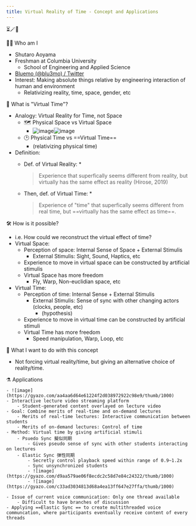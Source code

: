 ```yaml
---
title: Virtual Reality of Time - Concept and Applications
---
```


⏳🪄🤔

👨‍💻 Who am I

* Shutaro Aoyama
* Freshman at Columbia University
  * School of Engineering and Applied Science
* [Bluemo (@blu3mo) / Twitter](https://twitter.com/blu3mo)
* Interest: Making absolute things relative by engineering interaction of human and environment
  * Relativizing reality, time, space, gender, etc

📕 What is "Virtual Time"?

* Analogy: Virtual Reality for Time, not Space
  * 🗺 Physical Space vs Virtual Space
    * ![image](https://upload.wikimedia.org/wikipedia/commons/c/c2/2018_Shibuya_Crossing.jpg)![image](https://gyazo.com/ea9409dbc70cb6f80c63a15c47e365e7/thumb/1000)
  * 🕑 Physical Time vs ==Virtual Time==
    * (relativizing physical time)
* Definition:
  * Def. of Virtual Reality:
    * 
       > 
       > Experience that superfically seems different from reality, but virtually has the same effect as reality (Hirose, 2019)
  
  * Then,  def. of Virtual Time:
    * 
       > 
       > Experience of "time" that superfically seems different from real time, but ==virtually has the same effect as time==.

🛠 How is it possible?

* i.e. How could we reconstruct the virtual effect of time?
* Virtual Space:
  * Perception of space: Internal Sense of Space + External Stimulis
    * External Stimulis: Sight, Sound, Haptics, etc
  * Experience to move in virtual space can be constructed by artificial stimulis
  * Virtual Space has more freedom
    * Fly, Warp, Non-euclidian space, etc
* Virtual Time:
  * Perception of time: Internal Sense + External Stimulis
    * External Stimulis: Sense of sync with other changing actors (clocks, people, etc)
      * (hypothesis)
  * Experience to move in virtual time can be constructed by artificial stimuli
  * Virtual Time has more freedom
    * Speed manipulation, Warp, Loop, etc

🤔 What I want to do with this concept

* Not forcing virtual reality/time, but giving an alternative choice of reality/time.

⚗️ Applications

````
- ![image](https://gyazo.com/aa4aa6d64e61224f2d038972922c98e9/thumb/1000)
- Interactive lecture video streaming platform
    - Student-generated content overlayed on lecture video
- Goal: Combine merits of real-time and on-demand lectures
    - Merits of real-time lectures: Interactive communication between students
    - Merits of on-demand lectures: Control of time
- Method: Virtual time by giving artificial stimuli
    - Psuedo Sync 擬似同期
        - Gives pseudo sense of sync with other students interacting on lectures
    - Elastic Sync 弾性同期
        - Secretly control playback speed within range of 0.9~1.2x
        - Sync unsynchronized students
        - ![image](https://gyazo.com/d9aa579ae06f8ecdc2c58d7e84c24322/thumb/1000)
        - ![image](https://gyazo.com/c33ad3034813d68a4ea13ff647e27ffa/thumb/1000)

- Issue of current voice communication: Only one thread available
    - Difficult to have branches of discussion
- Applying ==Elastic Sync == to create multithreaded voice communcation, where participants eventually receive content of every threads
````
